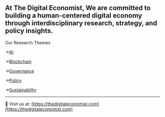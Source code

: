 At The Digital Economist, We are committed to building a human-centered digital economy through interdisciplinary research, strategy, and policy insights.
---
Our Research Themes

->[AI](https://github.com/The-Digital-Economist/ai-papers)

->[Blockchain](https://github.com/The-Digital-Economist/blockchain-papers)

->[Governance](https://github.com/The-Digital-Economist/governance-papers)

->[Policy](https://github.com/The-Digital-Economist/policy-papers)

->[Sustainability](https://github.com/The-Digital-Economist/sustainability-papers)

---
:link: Visit us at: [https://thedigitaleconomist.com](https://thedigitaleconomist.com)

